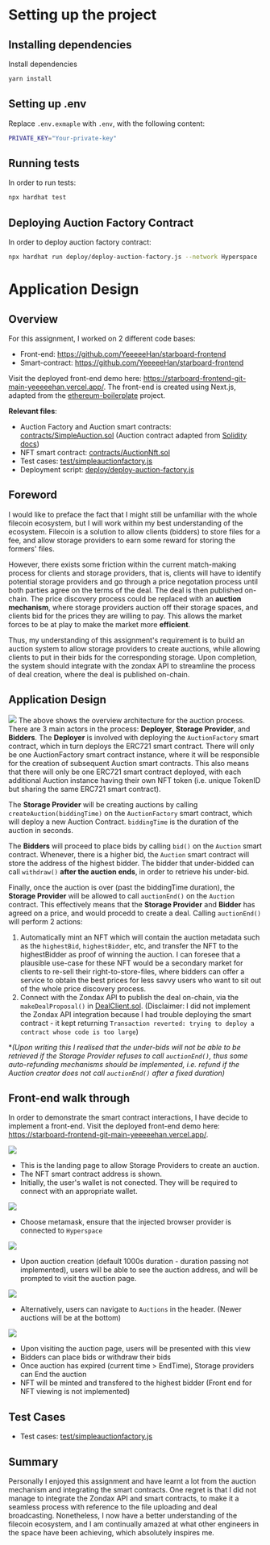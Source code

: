 # Setting up the project

## Installing dependencies
Install dependencies
```bash
yarn install
```

## Setting up .env
Replace `.env.exmaple` with `.env`, with the following content:
```bash
PRIVATE_KEY="Your-private-key"
```

## Running tests
In order to run tests: 
```bash
npx hardhat test
```

## Deploying Auction Factory Contract
In order to deploy auction factory contract: 
```bash
npx hardhat run deploy/deploy-auction-factory.js --network Hyperspace
```



# Application Design

## Overview

For this assignment, I worked on 2 different code bases:
- Front-end: https://github.com/YeeeeeHan/starboard-frontend
- Smart-contract: https://github.com/YeeeeeHan/starboard-frontend

Visit the deployed front-end demo here: https://starboard-frontend-git-main-yeeeeehan.vercel.app/. The front-end is created using Next.js, adapted from the [ethereum-boilerplate](https://github.com/ethereum-boilerplate/ethereum-boilerplate) project. 


**Relevant files**:

- Auction Factory and Auction smart contracts: [contracts/SimpleAuction.sol](https://github.com/YeeeeeHan/starboard-auction/blob/main/contracts/SimpleAuction.sol) (Auction contract adapted from [Solidity docs](https://docs.soliditylang.org/en/v0.8.19/solidity-by-example.html#simple-open-auction))
- NFT smart contract: [contracts/AuctionNft.sol](https://github.com/YeeeeeHan/starboard-auction/blob/main/contracts/AuctionNft.sol)
- Test cases: [test/simpleauctionfactory.js](https://github.com/YeeeeeHan/starboard-auction/blob/main/test/simpleauctionfactory.js)
- Deployment script: [deploy/deploy-auction-factory.js](https://github.com/YeeeeeHan/starboard-auction/blob/main/deploy/deploy-auction-factory.js)


## Foreword
I would like to preface the fact that I might still be unfamiliar with the whole filecoin ecosystem, but I will work within my best understanding of the ecosystem. Filecoin is a solution to allow clients (bidders) to store files for a fee, and allow storage providers to earn some reward for storing the formers' files. 

However, there exists some friction within the current match-making process for clients and storage providers, that is, clients will have to identify potential storage providers and go through a price negotation process until both parties agree on the terms of the deal. The deal is then published on-chain. The price discovery process could be replaced with an **auction mechanism**, where storage providers auction off their storage spaces, and clients bid for the prices they are willing to pay. This allows the market forces to be at play to make the market more **efficient**. 

Thus, my understanding of this assignment's requirement is to build an auction system to allow storage providers to create auctions, while allowing clients to put in their bids for the corresponding storage. Upon completion, the system should integrate with the zondax API to streamline the process of deal creation, where the deal is published on-chain.


## Application Design

![](readmeassets/overview1.png)
The above shows the overview architecture for the auction process. There are 3 main actors in the process: **Deployer**, **Storage Provider**, and **Bidders**. The **Deployer** is involved with deploying the `AuctionFactory` smart contract, which in turn deploys the ERC721 smart contract. There will only be one AuctionFactory smart contract instance, where it will be responsible for the creation of subsequent Auction smart contracts. This also means that there will only be one ERC721 smart contract deployed, with each additional Auction instance having their own NFT token (i.e. unique TokenID but sharing the same ERC721 smart contract).

The **Storage Provider** will be creating auctions by calling `createAuction(biddingTime)` on the `AuctionFactory` smart contract, which will deploy a new Auction Contract. `biddingTime` is the duration of the auction in seconds.

The **Bidders** will proceed to place bids by calling `bid()` on the `Auction` smart contract. Whenever, there is a higher bid, the `Auction` smart contract will store the address of the highest bidder. The bidder that under-bidded can call `withdraw()` **after the auction ends**, in order to retrieve his under-bid. 

Finally, once the auction is over (past the biddingTime duration), the **Storage Provider** will be allowed to call `auctionEnd()` on the `Auction` contract. This effectively means that the **Storage Provider** and **Bidder** has agreed on a price, and would procedd to create a deal. Calling `auctionEnd()` will perform 2 actions:

1. Automatically mint an NFT which will contain the auction metadata such as the `highestBid`, `highestBidder`, etc, and transfer the NFT to the highestBidder as proof of winning the auction. I can foresee that a plausible use-case for these NFT would be a secondary market for clients to re-sell their right-to-store-files, where bidders can offer a service to obtain the best prices for less savvy users who want to sit out of the whole price discovery process.
2. Connect with the Zondax API to publish the deal on-chain, via the `makeDealProposal()` in [DealClient.sol](https://github.com/YeeeeeHan/starboard-auction/blob/main/contracts/basic-deal-client/DealClient.sol). (Disclaimer: I did not implement the Zondax API integration because I had trouble deploying the smart contract - it kept returning `Transaction reverted: trying to deploy a contract whose code is too large`)

**(Upon writing this I realised that the under-bids will not be able to be retrieved if the Storage Provider refuses to call `auctionEnd()`, thus some auto-refunding mechanisms should be implemented, i.e. refund if the Auction creator does not call `auctionEnd()` after a fixed duration)*


## Front-end walk through

In order to demonstrate the smart contract interactions, I have decide to implement a front-end. Visit the deployed front-end demo here: https://starboard-frontend-git-main-yeeeeehan.vercel.app/.


![](readmeassets/frontend1.png)
* This is the landing page to allow Storage Providers to create an auction.
* The NFT smart contract address is shown.
* Initially, the user's wallet is not conected. They will be required to connect with an appropriate wallet.

![](readmeassets/frontend2.png)
* Choose metamask, ensure that the injected browser provider is connected to `Hyperspace`

![](readmeassets/frontend3.png)
* Upon auction creation (default 1000s duration - duration passing not implemented), users will be able to see the auction address, and will be prompted to visit the auction page.

![](readmeassets/frontend4.png)
* Alternatively, users can navigate to `Auctions` in the header. (Newer auctions will be at the bottom)

![](readmeassets/frontend5.png)
* Upon visiting the auction page, users will be presented with this view
* Bidders can place bids or withdraw their bids
* Once auction has expired (current time > EndTime), Storage providers can End the auction
* NFT will be minted and transfered to the highest bidder (Front end for NFT viewing is not implemented)


## Test Cases
- Test cases: [test/simpleauctionfactory.js](https://github.com/YeeeeeHan/starboard-auction/blob/main/test/simpleauctionfactory.js)

## Summary
Personally I enjoyed this assignment and have learnt a lot from the auction mechanism and integrating the smart contracts. One regret is that I did not manage to integrate the Zondax API and smart contracts, to make it a seamless process with reference to the file uploading and deal broadcasting. Nonetheless, I now have a better understanding of the filecoin ecosystem, and I am continually amazed at what other engineers in the space have been achieving, which absolutely inspires me. 

